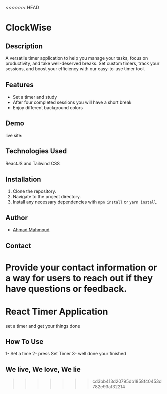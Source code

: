 <<<<<<< HEAD
# ClockWise

## Description

A versatile timer application to help you manage your tasks, focus on productivity, and take well-deserved breaks. Set custom timers, track your sessions, and boost your efficiency with our easy-to-use timer tool.

## Features

-   Set a timer and study
-   After four completed sessions you will have a short break
-   Enjoy different background colors

## Demo

live site:

## Technologies Used

ReactJS and Tailwind CSS

## Installation

1. Clone the repository.
2. Navigate to the project directory.
3. Install any necessary dependencies with `npm install` or `yarn install`.

## Author

-   [Ahmad Mahmoud](https://github.com/ja03)

## Contact

Provide your contact information or a way for users to reach out if they have questions or feedback.
=======
# React Timer Application

set a timer and get your things done

## How To Use

1- Set a time
2- press Set Timer 
3- well done your finished

## We live, We love, We lie

>>>>>>> cd3bb413d20795db1858f40453d782e93af32214
